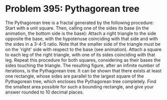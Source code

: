 # Problem 395: Pythagorean tree
The Pythagorean tree is a fractal generated by the following procedure:
Start with a unit square. Then, calling one of the sides its base (in
the animation, the bottom side is the base): Attach a right triangle to
the side opposite the base, with the hypotenuse coinciding with that
side and with the sides in a 3-4-5 ratio. Note that the smaller side of
the triangle must be on the 'right' side with respect to the base (see
animation). Attach a square to each leg of the right triangle, with one
of its sides coinciding with that leg. Repeat this procedure for both
squares, considering as their bases the sides touching the triangle. The
resulting figure, after an infinite number of iterations, is the
Pythagorean tree. It can be shown that there exists at least one
rectangle, whose sides are parallel to the largest square of the
Pythagorean tree, which encloses the Pythagorean tree completely. Find
the smallest area possible for such a bounding rectangle, and give your
answer rounded to 10 decimal places.

